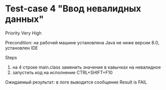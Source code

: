 # Test-case 4 "Ввод невалидных данных"
Priority Very High

Precondition: на рабочей машине установлена Java не ниже версии 8.0, установлен IDE

Steps

1. на 4 строке main.class заменить значение в кавычках на невалидное
1. запустить код на исполнение CTRL+SHIFT+F10

Ожидаемый результат: в логе выводится сообщение Result is FAIL
